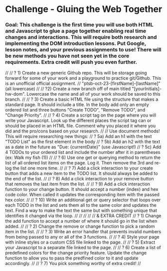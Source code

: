 # Challenge - Gluing the Web Together

### **Goal**: This challenge is the first time you will use both HTML and Javascript to glue a page together enabling real time changes and interactions. This will require both research and implementing the DOM introduction lessons. Put Google, lesson notes, and your previous assignments to use! There will be new methods you have not seen yet in the core requirements. Extra credit will push you even further.
//
// ? 1) Create a new generic Github repo. This will be storage going forward for some of your work and a playground to practice git/Github. This is an unofficial official assignment.
// "ptsb-oct-23-[firstName]-[lastName]" (all lowercase)
//
// ?2) Create a new branch off of main titled "[yourInitials]-hw-dom". Lowercase the name and all of your work should be saved to this branch.
//
// ? 3) Create a basic HTML file using the structure that makes a standard page. It should include a title. In the body add only an empty ordered list and three buttons "Create TODO", "Remove TODO", and "Change Priority".
//
// ? 4) Create a script tag on the page where you will write your Javascript. Look up the different places the script tag can or should be placed in an HTML file. Comment why you placed it where you did and the pro/cons based on your research.
//
// Use document methods! This will require researching new things:
// ? 5a) Add an h1 with the text "TODO List" as the first element in the body
// ? 5b) Add an h2 with the text as a date in the future as "Due: {currentDate}" (use Javascript!)
// ? 5c) Add 4 TODOs to your ordered list and include the number after it in parentheses (ex: Walk my fish (1))
//
// ? 6) Use one get or querying method to return the list of all ordered list items on the page. Log it. Then remove the 3rd and re-log the list one more time.
//
// ? 7) Add a click interaction to your create button that adds a new item to the TODO list. It should always be added to the end of the list.
//
// ? 8) Add a click interaction to your remove button that removes the last item from the list.
//
// ? 9) Add a click interaction function to your change button. It should accept a number (index) and hex code color. When called it updates the corresponding item with the passed hex color.
//
// ? 10) Write an additional get or query selector that loops over each TODO in the list and sets them all to the same color and updates the text. Find a way to make the text the same but with something unique that identifies it changed via the loop.
//
//
//
//
// & EXTRA CREDIT
// ? 1) Change the add function to accept a number of where it should go in the list when added.
//
// ? 2) Change the remove or change function to pick a random item in the list.
//
// ? 3) Write an error handler that prevents invalid numbers from being passed to any or all of the 3 functions.
//
// ? 4) Style your page with inline styles or a custom CSS file linked to the page.
//
// ? 5) Extract your Javascript to a separate file linked to the page.
//
// ? 6) Create a list of predefined colors for the change priority feature. Update the change function to allow you to pass the predfined color to it and update accordingly.
//
// ? 7) You pick something worthy of extra credit!
//
